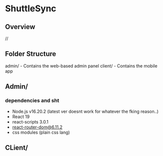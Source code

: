 # ShuttleSync

## Overview
//

## Folder Structure
admin/ - Contains the web-based admin panel 
client/ - Contains the mobile app

## Admin/
### dependencies and sht
- Node.js v16.20.2 (latest ver doesnt work for whatever the fking reason..)
- React 19
- react-scripts 3.0.1
- react-router-dom@6.11.2
- css modules (plain css lang)
 

## CLient/

